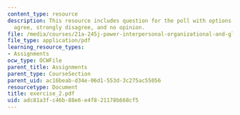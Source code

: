 ```yaml
---
content_type: resource
description: This resource includes question for the poll with options as agree, strongly
  agree, strongly disagree, and no opinion.
file: /media/courses/21a-245j-power-interpersonal-organizational-and-global-dimensions-fall-2005/adc81a3fc46b88e6e4f821178b668cf5_exercise_2.pdf
file_type: application/pdf
learning_resource_types:
- Assignments
ocw_type: OCWFile
parent_title: Assignments
parent_type: CourseSection
parent_uid: ac16beab-d34e-06d1-553d-3c275ac55056
resourcetype: Document
title: exercise_2.pdf
uid: adc81a3f-c46b-88e6-e4f8-21178b668cf5
---
```

